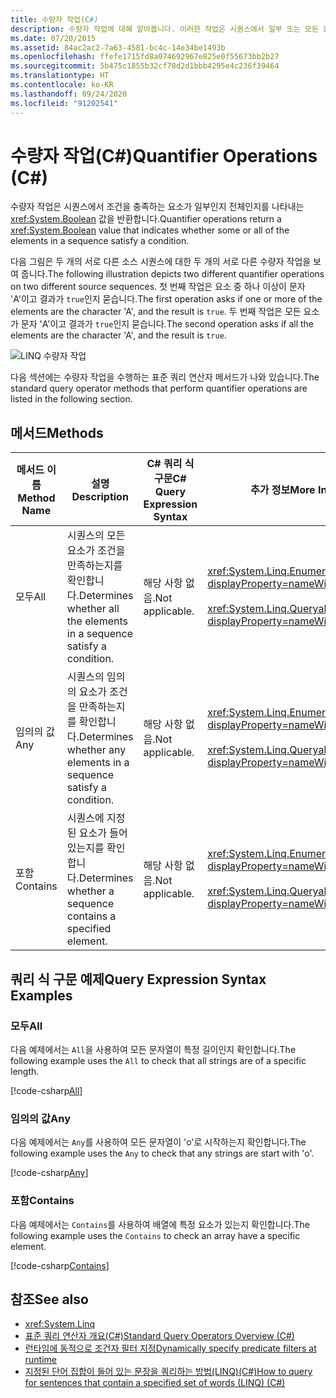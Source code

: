 ```yaml
---
title: 수량자 작업(C#)
description: 수량자 작업에 대해 알아봅니다. 이러한 작업은 시퀀스에서 일부 또는 모든 요소가 조건을 만족하는지 여부를 나타내는 부울 값을 반환합니다.
ms.date: 07/20/2015
ms.assetid: 84ac2ac2-7a63-4581-bc4c-14e34be1493b
ms.openlocfilehash: ffefe1715fd8a074692967e825e0f55673bb2b27
ms.sourcegitcommit: 5b475c1855b32cf78d2d1bbb4295e4c236f39464
ms.translationtype: HT
ms.contentlocale: ko-KR
ms.lasthandoff: 09/24/2020
ms.locfileid: "91202541"
---
```

# <a name="quantifier-operations-c"></a><span data-ttu-id="d502c-104">수량자 작업(C#)</span><span class="sxs-lookup"><span data-stu-id="d502c-104">Quantifier Operations (C#)</span></span>

<span data-ttu-id="d502c-105">수량자 작업은 시퀀스에서 조건을 충족하는 요소가 일부인지 전체인지를 나타내는 <xref:System.Boolean> 값을 반환합니다.</span><span class="sxs-lookup"><span data-stu-id="d502c-105">Quantifier operations return a <xref:System.Boolean> value that indicates whether some or all of the elements in a sequence satisfy a condition.</span></span>  
  
 <span data-ttu-id="d502c-106">다음 그림은 두 개의 서로 다른 소스 시퀀스에 대한 두 개의 서로 다른 수량자 작업을 보여 줍니다.</span><span class="sxs-lookup"><span data-stu-id="d502c-106">The following illustration depicts two different quantifier operations on two different source sequences.</span></span> <span data-ttu-id="d502c-107">첫 번째 작업은 요소 중 하나 이상이 문자 'A'이고 결과가 `true`인지 묻습니다.</span><span class="sxs-lookup"><span data-stu-id="d502c-107">The first operation asks if one or more of the elements are the character 'A', and the result is `true`.</span></span> <span data-ttu-id="d502c-108">두 번째 작업은 모든 요소가 문자 'A'이고 결과가 `true`인지 묻습니다.</span><span class="sxs-lookup"><span data-stu-id="d502c-108">The second operation asks if all the elements are the character 'A', and the result is `true`.</span></span>  
  
 ![LINQ 수량자 작업](./media/quantifier-operations/linq-quantifier-operations.png)  
  
 <span data-ttu-id="d502c-110">다음 섹션에는 수량자 작업을 수행하는 표준 쿼리 연산자 메서드가 나와 있습니다.</span><span class="sxs-lookup"><span data-stu-id="d502c-110">The standard query operator methods that perform quantifier operations are listed in the following section.</span></span>  
  
## <a name="methods"></a><span data-ttu-id="d502c-111">메서드</span><span class="sxs-lookup"><span data-stu-id="d502c-111">Methods</span></span>  
  
|<span data-ttu-id="d502c-112">메서드 이름</span><span class="sxs-lookup"><span data-stu-id="d502c-112">Method Name</span></span>|<span data-ttu-id="d502c-113">설명</span><span class="sxs-lookup"><span data-stu-id="d502c-113">Description</span></span>|<span data-ttu-id="d502c-114">C# 쿼리 식 구문</span><span class="sxs-lookup"><span data-stu-id="d502c-114">C# Query Expression Syntax</span></span>|<span data-ttu-id="d502c-115">추가 정보</span><span class="sxs-lookup"><span data-stu-id="d502c-115">More Information</span></span>|  
|-----------------|-----------------|---------------------------------|----------------------|  
|<span data-ttu-id="d502c-116">모두</span><span class="sxs-lookup"><span data-stu-id="d502c-116">All</span></span>|<span data-ttu-id="d502c-117">시퀀스의 모든 요소가 조건을 만족하는지를 확인합니다.</span><span class="sxs-lookup"><span data-stu-id="d502c-117">Determines whether all the elements in a sequence satisfy a condition.</span></span>|<span data-ttu-id="d502c-118">해당 사항 없음.</span><span class="sxs-lookup"><span data-stu-id="d502c-118">Not applicable.</span></span>|<xref:System.Linq.Enumerable.All%2A?displayProperty=nameWithType><br /><br /> <xref:System.Linq.Queryable.All%2A?displayProperty=nameWithType>|  
|<span data-ttu-id="d502c-119">임의의 값</span><span class="sxs-lookup"><span data-stu-id="d502c-119">Any</span></span>|<span data-ttu-id="d502c-120">시퀀스의 임의의 요소가 조건을 만족하는지를 확인합니다.</span><span class="sxs-lookup"><span data-stu-id="d502c-120">Determines whether any elements in a sequence satisfy a condition.</span></span>|<span data-ttu-id="d502c-121">해당 사항 없음.</span><span class="sxs-lookup"><span data-stu-id="d502c-121">Not applicable.</span></span>|<xref:System.Linq.Enumerable.Any%2A?displayProperty=nameWithType><br /><br /> <xref:System.Linq.Queryable.Any%2A?displayProperty=nameWithType>|  
|<span data-ttu-id="d502c-122">포함</span><span class="sxs-lookup"><span data-stu-id="d502c-122">Contains</span></span>|<span data-ttu-id="d502c-123">시퀀스에 지정된 요소가 들어 있는지를 확인합니다.</span><span class="sxs-lookup"><span data-stu-id="d502c-123">Determines whether a sequence contains a specified element.</span></span>|<span data-ttu-id="d502c-124">해당 사항 없음.</span><span class="sxs-lookup"><span data-stu-id="d502c-124">Not applicable.</span></span>|<xref:System.Linq.Enumerable.Contains%2A?displayProperty=nameWithType><br /><br /> <xref:System.Linq.Queryable.Contains%2A?displayProperty=nameWithType>|  

## <a name="query-expression-syntax-examples"></a><span data-ttu-id="d502c-125">쿼리 식 구문 예제</span><span class="sxs-lookup"><span data-stu-id="d502c-125">Query Expression Syntax Examples</span></span>  
  
### <a name="all"></a><span data-ttu-id="d502c-126">모두</span><span class="sxs-lookup"><span data-stu-id="d502c-126">All</span></span>  

<span data-ttu-id="d502c-127">다음 예제에서는 `All`을 사용하여 모든 문자열이 특정 길이인지 확인합니다.</span><span class="sxs-lookup"><span data-stu-id="d502c-127">The following example uses the `All` to check that all strings are of a specific length.</span></span>
  
[!code-csharp[All](~/samples/snippets/csharp/VS_Snippets_VBCSharp/CsLINQQuantifier/CS/Quantifier.cs#All)]  
  
### <a name="any"></a><span data-ttu-id="d502c-128">임의의 값</span><span class="sxs-lookup"><span data-stu-id="d502c-128">Any</span></span>  

<span data-ttu-id="d502c-129">다음 예제에서는 `Any`를 사용하여 모든 문자열이 'o'로 시작하는지 확인합니다.</span><span class="sxs-lookup"><span data-stu-id="d502c-129">The following example uses the `Any` to check that any strings are start with 'o'.</span></span>  
  
[!code-csharp[Any](~/samples/snippets/csharp/VS_Snippets_VBCSharp/CsLINQQuantifier/CS/Quantifier.cs#Any)]  
  
### <a name="contains"></a><span data-ttu-id="d502c-130">포함</span><span class="sxs-lookup"><span data-stu-id="d502c-130">Contains</span></span>  

<span data-ttu-id="d502c-131">다음 예제에서는 `Contains`를 사용하여 배열에 특정 요소가 있는지 확인합니다.</span><span class="sxs-lookup"><span data-stu-id="d502c-131">The following example uses the `Contains` to check an array have a specific element.</span></span>  
  
[!code-csharp[Contains](~/samples/snippets/csharp/VS_Snippets_VBCSharp/CsLINQQuantifier/CS/Quantifier.cs#Contains)]  
  
## <a name="see-also"></a><span data-ttu-id="d502c-132">참조</span><span class="sxs-lookup"><span data-stu-id="d502c-132">See also</span></span>

- <xref:System.Linq>
- [<span data-ttu-id="d502c-133">표준 쿼리 연산자 개요(C#)</span><span class="sxs-lookup"><span data-stu-id="d502c-133">Standard Query Operators Overview (C#)</span></span>](./standard-query-operators-overview.md)
- [<span data-ttu-id="d502c-134">런타임에 동적으로 조건자 필터 지정</span><span class="sxs-lookup"><span data-stu-id="d502c-134">Dynamically specify predicate filters at runtime</span></span>](../../../linq/dynamically-specify-predicate-filters-at-runtime.md)
- [<span data-ttu-id="d502c-135">지정된 단어 집합이 들어 있는 문장을 쿼리하는 방법(LINQ)(C#)</span><span class="sxs-lookup"><span data-stu-id="d502c-135">How to query for sentences that contain a specified set of words (LINQ) (C#)</span></span>](./how-to-query-for-sentences-that-contain-a-specified-set-of-words-linq.md)
